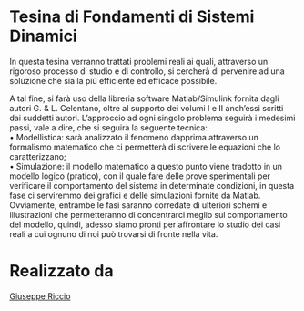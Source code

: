 # Tesina di Fondamenti di Sistemi Dinamici

In questa tesina verranno trattati problemi reali ai quali, attraverso un rigoroso processo di studio e di controllo, si cercherà di pervenire ad una soluzione che sia la più efficiente ed efficace possibile.

A tal fine, si farà uso della libreria software Matlab/Simulink fornita dagli autori G. & L. Celentano, oltre al supporto dei volumi I e II anch’essi scritti dai suddetti autori. 
L’approccio ad ogni singolo problema seguirà i medesimi passi, vale a dire, che si seguirà la seguente tecnica:<br>
•	Modellistica: sarà analizzato il fenomeno dapprima attraverso un formalismo matematico che ci permetterà di scrivere le equazioni che lo caratterizzano;<br>
•	Simulazione: il modello matematico a questo punto viene tradotto in un modello logico (pratico), con il quale fare delle prove sperimentali per verificare il comportamento del sistema in determinate condizioni, in questa fase ci serviremmo dei grafici e delle simulazioni fornite da Matlab.
Ovviamente, entrambe le fasi saranno corredate di ulteriori schemi e illustrazioni che permetteranno di concentrarci meglio sul comportamento del modello, quindi, adesso siamo pronti per affrontare lo studio dei casi reali a cui ognuno di noi può trovarsi di fronte nella vita.

# Realizzato da
</a><a title="Giuseppe Riccio" href="https://github.com/giuseppericcio" target="_blank" >Giuseppe Riccio</a>
